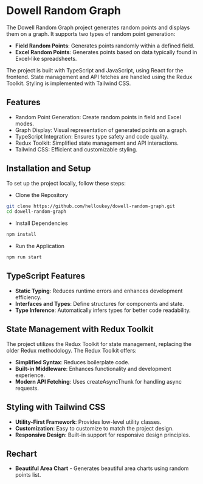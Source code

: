 # Dowell Random Graph

The Dowell Random Graph project generates random points and displays them on a graph. It supports two types of random point generation:

- **Field Random Points**: Generates points randomly within a defined field.
- **Excel Random Points**: Generates points based on data typically found in Excel-like spreadsheets.

The project is built with TypeScript and JavaScript, using React for the frontend. State management and API fetches are handled using the Redux Toolkit. Styling is implemented with Tailwind CSS.

## Features

- Random Point Generation: Create random points in field and Excel modes.
- Graph Display: Visual representation of generated points on a graph.
- TypeScript Integration: Ensures type safety and code quality.
- Redux Toolkit: Simplified state management and API interactions.
- Tailwind CSS: Efficient and customizable styling.

## Installation and Setup

To set up the project locally, follow these steps:

- Clone the Repository

```bash
git clone https://github.com/helloukey/dowell-random-graph.git
cd dowell-random-graph
```

- Install Dependencies

```bash
npm install
```

- Run the Application

```bash
npm run start
```

## TypeScript Features

- **Static Typing**: Reduces runtime errors and enhances development efficiency.
- **Interfaces and Types**: Define structures for components and state.
- **Type Inference**: Automatically infers types for better code readability.

## State Management with Redux Toolkit

The project utilizes the Redux Toolkit for state management, replacing the older Redux methodology. The Redux Toolkit offers:

- **Simplified Syntax**: Reduces boilerplate code.
- **Built-in Middleware**: Enhances functionality and development experience.
- **Modern API Fetching**: Uses createAsyncThunk for handling async requests.

## Styling with Tailwind CSS

- **Utility-First Framework**: Provides low-level utility classes.
- **Customization**: Easy to customize to match the project design.
- **Responsive Design**: Built-in support for responsive design principles.

## Rechart

- **Beautiful Area Chart** - Generates beautiful area charts using random points list.
